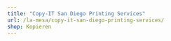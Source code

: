 ```yaml
---
title: "Copy-IT San Diego Printing Services"
url: /la-mesa/copy-it-san-diego-printing-services/
shop: Kopieren
---
```

